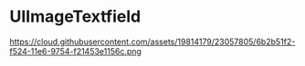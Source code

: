 # UIImageTextfield
https://cloud.githubusercontent.com/assets/19814179/23057805/6b2b51f2-f524-11e6-9754-f21453e1156c.png 
